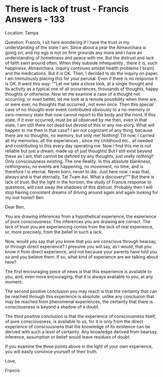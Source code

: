 # There is lack of trust - Francis Answers - 133

Location: Tampa&nbsp;

Question: Francis, I sit here wondering if I have the trust in my understanding of the state I am. Since about a year the Atmavichara is going on, and my ego is not on firm grounds any more and I have an understanding of homeliness and peace with me. But the distrust and lack of faith swirl around often. When they subside infrequently , there it is, such happiness. Atmavichara, inquiry continues amidst health problems ( brain) and the medications. But it is OK. Then, I decided to do the inquiry on paper. I am tremulously placing this for your perusal. Even if there is no response it is OK. It went this way: &quot;&quot;Let me take a close look, at a single thought and its activity as a typical one of all occurrences, thousands of thoughts, happy thoughts or otherwise. Now let me examine a case of a thought not occurring, or even better, let me look at a remote possibility when there are, or were ever, no thoughts that occurred , not even once. Then this special case of no-thought-ever event contributed obviously to a no-memory or zero-memory state that now cannot report to the body and the mind. If this state, if it ever occurred, must be all observed by me then, even in that state, I am still there not dead but devoid of this or any me-story. What will happen to me then in that case? I am not cognizant of any thing, because there are no thoughts, no memory, but only me! Nothing! Till now, I carried all my memories, all the experiences , since my childhood etc., all needed and contributing to this every day operating me. Now I find this me is not reliable but just a dream, made up of just thoughts! But I still exist beyond these as I am, that cannot be defined by any thoughts, just really nothing!! Only consciousness existing. The one Reality. In this absolute blankness, nothingness, no events are happening, no movement, no time, and is therefore I is eternal. Never born, never to die. Just here now. I was that, always and is that eternally, Tat Tvam Asi. What a discovery!&quot;&quot; But there is lack of trust. But the light in the horizon, the study of Francis response to questions, will cast away the shadows of this distrust. Probably then I will stop having consistent dreams of driving around again and again looking for my lost home!! Ben

Dear Ben,

You are drawing inferences from a hypothetical experience, the experience of pure consciousness. The inferences you are drawing are correct. The lack of trust you are experiencing comes from the lack of real experience, or, more precisely, from the belief in such a lack.&nbsp;

Now, would you say that you know that you are conscious through hearsay, or through direct experience? I presume you will say, as I would, that you know it from direct experience, and not because your parents have told you so and you believe them. If so, what kind of experience are we talking about here?&nbsp;

The first encouraging piece of news is that this experience is available to you, and, even more encouraging, that it is always available to you, at any moment.&nbsp;

The second positive conclusion you may reach is that the certainty that can be reached through this experience is absolute: unlike any conclusion that may be reached from phenomenal experiences, the certainty that there is consciousness is beyond a shadow of a doubt.&nbsp;

The third positive conclusion is that the experience of consciousness itself, of pure consciousness, is available to us, for it is only from the direct experience of consciousness that the knowledge of its existence can be derived with such a level of certainty. Any knowledge derived from hearsay, inference, assumption or belief would leave residues of doubt.

If you examine the three points above in the light of your own experience, you will easily convince yourself of their truth.

Love,

Francis

